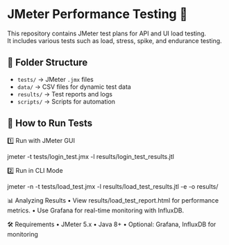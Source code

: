 # JMeter Performance Testing 🚀
This repository contains JMeter test plans for API and UI load testing.  
It includes various tests such as load, stress, spike, and endurance testing.

## 📂 Folder Structure
- `tests/` → JMeter `.jmx` files
- `data/` → CSV files for dynamic test data
- `results/` → Test reports and logs
- `scripts/` → Scripts for automation

## 🔧 How to Run Tests
1️⃣ Run with JMeter GUI

jmeter -t tests/login_test.jmx -l results/login_test_results.jtl

2️⃣ Run in CLI Mode

jmeter -n -t tests/load_test.jmx -l results/load_test_results.jtl -e -o results/

📊 Analyzing Results
•	View results/load_test_report.html for performance metrics.
•	Use Grafana for real-time monitoring with InfluxDB.

🛠️ Requirements
•	JMeter 5.x
•	Java 8+
•	Optional: Grafana, InfluxDB for monitoring
